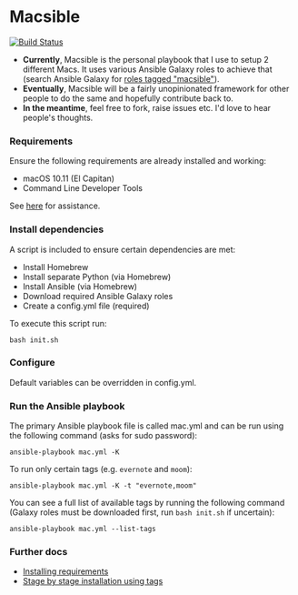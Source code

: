 # Macsible

[![Build Status](https://travis-ci.org/macsible/macsible.svg?branch=master)](https://travis-ci.org/macsible/macsible)

- **Currently**, Macsible is the personal playbook that I use to setup 2 different Macs. It uses various Ansible Galaxy roles to achieve that (search Ansible Galaxy for [roles tagged "macsible"](https://galaxy.ansible.com/list#/roles?page=1&page_size=10&tags=macsible)).
- **Eventually**, Macsible will be a fairly unopinionated framework for other people to do the same and hopefully contribute back to.
- **In the meantime**, feel free to fork, raise issues etc. I'd love to hear people's thoughts.


### Requirements

Ensure the following requirements are already installed and working:

- macOS 10.11 (El Capitan)
- Command Line Developer Tools

See [here](docs/install_requirements.md) for assistance.


### Install dependencies

A script is included to ensure certain dependencies are met:

- Install Homebrew
- Install separate Python (via Homebrew)
- Install Ansible (via Homebrew)
- Download required Ansible Galaxy roles
- Create a config.yml file (required)

To execute this script run:

```
bash init.sh
```


### Configure

Default variables can be overridden in config.yml.


### Run the Ansible playbook

The primary Ansible playbook file is called mac.yml and can be run using the following command (asks for sudo password):

```
ansible-playbook mac.yml -K
```

To run only certain tags (e.g. `evernote` and `moom`):

```
ansible-playbook mac.yml -K -t "evernote,moom"
```

You can see a full list of available tags by running the following command (Galaxy roles must be downloaded first, run `bash init.sh` if uncertain):

```
ansible-playbook mac.yml --list-tags
```

### Further docs

- [Installing requirements](docs/install_requirements.md)
- [Stage by stage installation using tags](docs/tags_stages.md)
